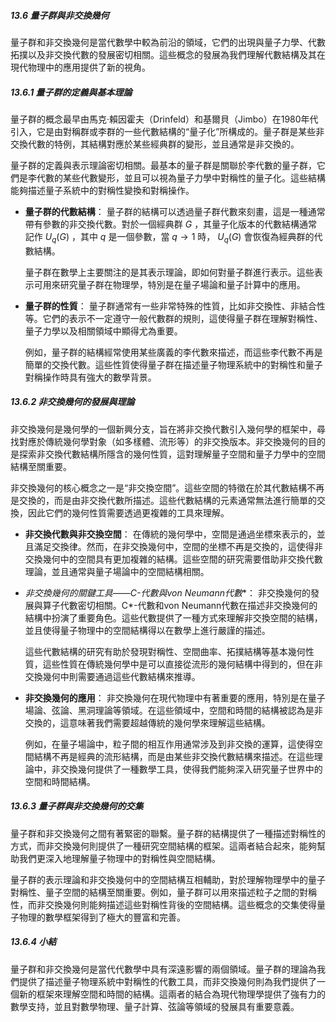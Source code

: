 ##### 13.6 量子群與非交換幾何

量子群和非交換幾何是當代數學中較為前沿的領域，它們的出現與量子力學、代數拓撲以及非交換代數的發展密切相關。這些概念的發展為我們理解代數結構及其在現代物理中的應用提供了新的視角。

##### 13.6.1 量子群的定義與基本理論

量子群的概念最早由馬克·賴因霍夫（Drinfeld）和基爾貝（Jimbo）在1980年代引入，它是由對稱群或李群的一些代數結構的“量子化”所構成的。量子群是某些非交換代數的特例，其結構對應於某些經典群的變形，並且通常是非交換的。

量子群的定義與表示理論密切相關。最基本的量子群是關聯於李代數的量子群，它們是李代數的某些代數變形，並且可以視為量子力學中對稱性的量子化。這些結構能夠描述量子系統中的對稱性變換和對稱操作。

- **量子群的代數結構**：
  量子群的結構可以透過量子群代數來刻畫，這是一種通常帶有參數的非交換代數。對於一個經典群  $`G`$ ，其量子化版本的代數結構通常記作  $`U_q(G)`$ ，其中  $`q`$  是一個參數，當  $`q \to 1`$  時， $`U_q(G)`$  會恢復為經典群的代數結構。

  量子群在數學上主要關注的是其表示理論，即如何對量子群進行表示。這些表示可用來研究量子群在物理學，特別是在量子場論和量子計算中的應用。

- **量子群的性質**：
  量子群通常有一些非常特殊的性質，比如非交換性、非結合性等。它們的表示不一定遵守一般代數群的規則，這使得量子群在理解對稱性、量子力學以及相關領域中顯得尤為重要。

  例如，量子群的結構經常使用某些廣義的李代數來描述，而這些李代數不再是簡單的交換代數。這些性質使得量子群在描述量子物理系統中的對稱性和量子對稱操作時具有強大的數學背景。

##### 13.6.2 非交換幾何的發展與理論

非交換幾何是幾何學的一個新興分支，旨在將非交換代數引入幾何學的框架中，尋找對應於傳統幾何學對象（如多樣體、流形等）的非交換版本。非交換幾何的目的是探索非交換代數結構所隱含的幾何性質，這對理解量子空間和量子力學中的空間結構至關重要。

非交換幾何的核心概念之一是“非交換空間”。這些空間的特徵在於其代數結構不再是交換的，而是由非交換代數所描述。這些代數結構的元素通常無法進行簡單的交換，因此它們的幾何性質需要透過更複雜的工具來理解。

- **非交換代數與非交換空間**：
  在傳統的幾何學中，空間是通過坐標來表示的，並且滿足交換律。然而，在非交換幾何中，空間的坐標不再是交換的，這使得非交換幾何中的空間具有更加複雜的結構。這些空間的研究需要借助非交換代數理論，並且通常與量子場論中的空間結構相關。

- **非交換幾何的關鍵工具——C*-代數與von Neumann代數**：
  非交換幾何的發展與算子代數密切相關。C*-代數和von Neumann代數在描述非交換幾何的結構中扮演了重要角色。這些代數提供了一種方式來理解非交換空間的結構，並且使得量子物理中的空間結構得以在數學上進行嚴謹的描述。

  這些代數結構的研究有助於發現對稱性、空間曲率、拓撲結構等基本幾何性質，這些性質在傳統幾何學中是可以直接從流形的幾何結構中得到的，但在非交換幾何中則需要通過這些代數結構來推導。

- **非交換幾何的應用**：
  非交換幾何在現代物理中有著重要的應用，特別是在量子場論、弦論、黑洞理論等領域。在這些領域中，空間和時間的結構被認為是非交換的，這意味著我們需要超越傳統的幾何學來理解這些結構。

  例如，在量子場論中，粒子間的相互作用通常涉及到非交換的運算，這使得空間結構不再是經典的流形結構，而是由某些非交換代數結構來描述。在這些理論中，非交換幾何提供了一種數學工具，使得我們能夠深入研究量子世界中的空間和時間結構。

##### 13.6.3 量子群與非交換幾何的交集

量子群和非交換幾何之間有著緊密的聯繫。量子群的結構提供了一種描述對稱性的方式，而非交換幾何則提供了一種研究空間結構的框架。這兩者結合起來，能夠幫助我們更深入地理解量子物理中的對稱性與空間結構。

量子群的表示理論和非交換幾何中的空間結構互相輔助，對於理解物理學中的量子對稱性、量子空間的結構至關重要。例如，量子群可以用來描述粒子之間的對稱性，而非交換幾何則能夠描述這些對稱性背後的空間結構。這些概念的交集使得量子物理的數學框架得到了極大的豐富和完善。

##### 13.6.4 小結

量子群和非交換幾何是當代代數學中具有深遠影響的兩個領域。量子群的理論為我們提供了描述量子物理系統中對稱性的代數工具，而非交換幾何則為我們提供了一個新的框架來理解空間和時間的結構。這兩者的結合為現代物理學提供了強有力的數學支持，並且對數學物理、量子計算、弦論等領域的發展具有重要意義。